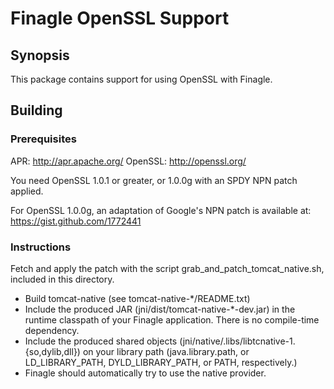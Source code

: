 # Finagle OpenSSL Support

## Synopsis
This package contains support for using OpenSSL with Finagle.

## Building

### Prerequisites
APR:     http://apr.apache.org/
OpenSSL: http://openssl.org/

You need OpenSSL 1.0.1 or greater, or 1.0.0g with an SPDY NPN patch applied.

For OpenSSL 1.0.0g, an adaptation of Google's NPN patch is available at:
  https://gist.github.com/1772441

### Instructions
Fetch and apply the patch with the script grab_and_patch_tomcat_native.sh, included in this directory.

- Build tomcat-native (see tomcat-native-*/README.txt)
- Include the produced JAR (jni/dist/tomcat-native-*-dev.jar) in the runtime classpath of your Finagle application. There is no compile-time dependency.
- Include the produced shared objects (jni/native/.libs/libtcnative-1.{so,dylib,dll}) on your library path (java.library.path, or LD_LIBRARY_PATH, DYLD_LIBRARY_PATH, or PATH, respectively.)
- Finagle should automatically try to use the native provider.
